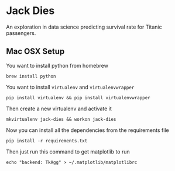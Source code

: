 # Jack Dies

An exploration in data science predicting survival rate for Titanic passengers.

## Mac OSX Setup

You want to install python from homebrew

`brew install python`

You want to install `virtualenv` and `virtualenvwrapper`

`pip install virtualenv && pip install virtualenvwrapper`

Then create a new virtualenv and activate it

`mkvirtualenv jack-dies && workon jack-dies`

Now you can install all the dependencies from the requirements file

`pip install -r requirements.txt`

Then just run this command to get matplotlib to run

`echo "backend: TkAgg" > ~/.matplotlib/matplotlibrc`
